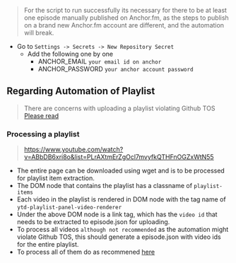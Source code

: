> For the script to run successfully its necessary for there to be at least one episode manually published on Anchor.fm, as the steps to publish on a brand new Anchor.fm account are different, and the automation will break.

- Go to `Settings -> Secrets -> New Repository Secret`
    - Add the following one by one
        - ANCHOR_EMAIL `your email id on anchor`
        - ANCHOR_PASSWORD `your anchor account password`

## Regarding Automation of Playlist

> There are concerns with uploading a playlist violating Github TOS [Please read](https://github.com/Schrodinger-Hat/youtube-to-anchorfm#how-to-upload-a-youtube-playlist-to-anchorfm-using-this-script)

### Processing a playlist

> https://www.youtube.com/watch?v=ABbDB6xri8o&list=PLrAXtmErZgOcl7mvyfkQTHFnOGZxWtN55

- The entire page can be downloaded using wget and is to be processed for playlist item extraction.  
- The DOM node that contains the playlist has a classname of `playlist-items`
- Each video in the playlist is rendered in DOM node with the tag name of `ytd-playlist-panel-video-renderer`
- Under the above DOM node is a link tag, which has the `video id` that needs to be extracted to episode.json for uploading.
- To process all videos `although not recommended` as the automation might violate Github TOS, this should generate a episode.json with video ids for the entire playlist.
- To process all of them do as recommened [here](https://github.com/Schrodinger-Hat/youtube-to-anchorfm#how-to-upload-a-youtube-playlist-to-anchorfm-using-this-script)